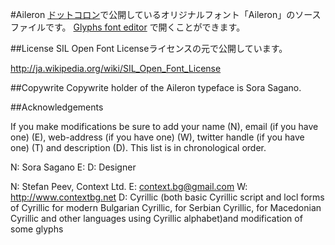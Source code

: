 #Aileron
[ドットコロン](http://dotcolon.net/)で公開しているオリジナルフォント「Aileron」のソースファイルです。
[Glyphs font editor](http://glyphsapp.com/) で開くことができます。


##License
SIL Open Font Licenseライセンスの元で公開しています。

http://ja.wikipedia.org/wiki/SIL_Open_Font_License

##Copywrite
Copywrite holder of the Aileron typeface is Sora Sagano.

##Acknowledgements

If you make modifications be sure to add your name (N),
email (if you have one) (E), web-address (if you have one) (W),
twitter handle (if you have one) (T) and description (D).
This list is in chronological order.

N: Sora Sagano
E: 
D: Designer

N: Stefan Peev, Context Ltd.
E: context.bg@gmail.com
W: http://www.contextbg.net
D: Cyrillic (both basic Cyrillic script and locl forms of Cyrillic for modern Bulgarian Cyrillic, for Serbian Cyrillic, for Macedonian Cyrillic and other languages using Cyrillic alphabet)and modification of some glyphs
